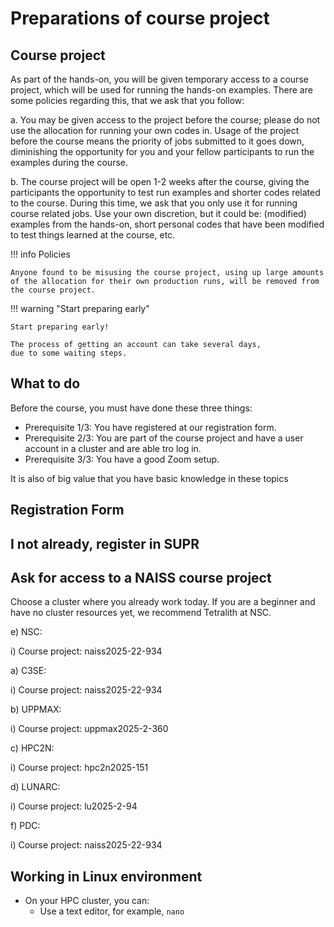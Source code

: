 # Preparations of course project

## Course project 

As part of the hands-on, you will be given temporary access to a course project, which will be used for running the hands-on examples. There are some policies regarding this, that we ask that you follow:

a. You may be given access to the project before the course; please do not use the allocation for running your own codes in. Usage of the project before the course means the priority of jobs submitted to it goes down, diminishing the opportunity for you and your fellow participants to run the examples during the course.

b.  The course project will be open 1-2 weeks after the course, giving the participants the opportunity to test run examples and shorter codes related to the course. During this time, we ask that you only use it for running course related jobs. Use your own discretion, but it could be: (modified) examples from the hands-on, short personal codes that have been modified to test things learned at the course, etc.

!!! info Policies

    Anyone found to be misusing the course project, using up large amounts of the allocation for their own production runs, will be removed from the course project. 

!!! warning "Start preparing early"

    Start preparing early!

    The process of getting an account can take several days,
    due to some waiting steps.

## What to do

Before the course, you must have done these three things:

- Prerequisite 1/3: You have registered at our registration form.
- Prerequisite 2/3: You are part of the course project and have a user account in a cluster and are able tro log in.
- Prerequisite 3/3: You have a good Zoom setup.

It is also of big value that you have basic knowledge in these topics



## Registration Form



## I not already, register in SUPR

## Ask for access to a NAISS course project

Choose a cluster where you already work today. 
If you are a beginner and have no cluster resources yet, we recommend Tetralith at NSC.

e) NSC:

i) Course project: naiss2025-22-934

a) C3SE:

i) Course project: naiss2025-22-934

b) UPPMAX:

i) Course project: uppmax2025-2-360

c) HPC2N:

i) Course project: hpc2n2025-151

d) LUNARC:

i) Course project: lu2025-2-94




f) PDC:

i) Course project: naiss2025-22-934

## Working in Linux environment

- On your HPC cluster, you can:
    - Use a text editor, for example, ``nano``


<!-- 

RJCB: I think this is misleading:
learners perfectly get away with this,
as we teachers tell all they need to know.
I think these study prerequirements do more damage than good.

These are the things you need to follow the course:

- You have a basic understanding of what an HPC cluster is.
  To get familiar with HPC clusters,
  see [our material on HPC clusters](common/hpc_clusters.md)
- You are not a complete beginner of the Linux environment.
  To get familiar with the Linux/Bash command line,
  we recommend the courses and material at
  [our collection of other courses](common/other_courses.md)

-->
